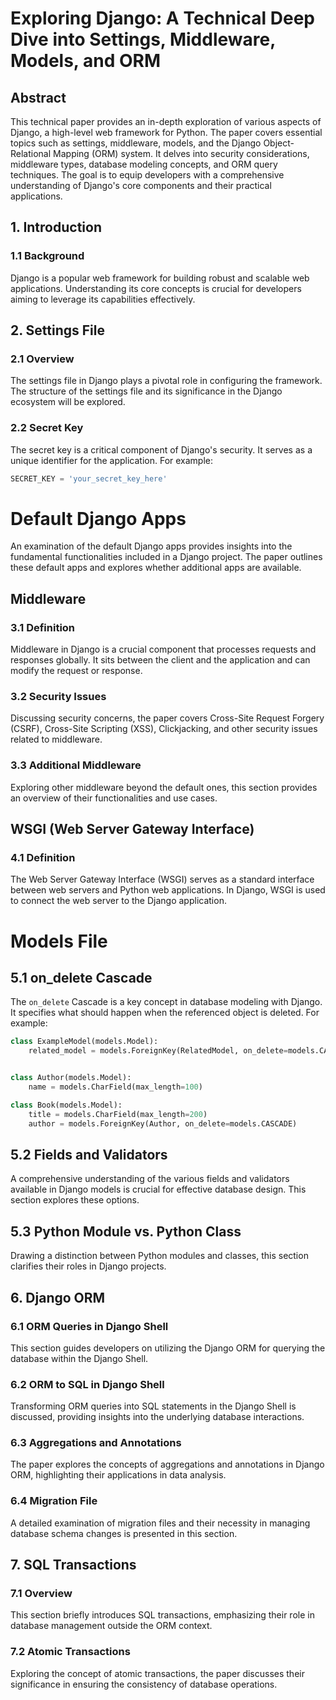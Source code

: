 # Exploring Django: A Technical Deep Dive into Settings, Middleware, Models, and ORM

## Abstract

This technical paper provides an in-depth exploration of various aspects of Django, a high-level web framework for Python. The paper covers essential topics such as settings, middleware, models, and the Django Object-Relational Mapping (ORM) system. It delves into security considerations, middleware types, database modeling concepts, and ORM query techniques. The goal is to equip developers with a comprehensive understanding of Django's core components and their practical applications.

## 1. Introduction

### 1.1 Background
Django is a popular web framework for building robust and scalable web applications. Understanding its core concepts is crucial for developers aiming to leverage its capabilities effectively.

## 2. Settings File

### 2.1 Overview
The settings file in Django plays a pivotal role in configuring the framework. The structure of the settings file and its significance in the Django ecosystem will be explored.

### 2.2 Secret Key
The secret key is a critical component of Django's security. It serves as a unique identifier for the application. For example:

```python
SECRET_KEY = 'your_secret_key_here'
```



# Default Django Apps

An examination of the default Django apps provides insights into the fundamental functionalities included in a Django project. The paper outlines these default apps and explores whether additional apps are available.

## Middleware

### 3.1 Definition

Middleware in Django is a crucial component that processes requests and responses globally. It sits between the client and the application and can modify the request or response.

### 3.2 Security Issues

Discussing security concerns, the paper covers Cross-Site Request Forgery (CSRF), Cross-Site Scripting (XSS), Clickjacking, and other security issues related to middleware.

### 3.3 Additional Middleware

Exploring other middleware beyond the default ones, this section provides an overview of their functionalities and use cases.

## WSGI (Web Server Gateway Interface)

### 4.1 Definition

The Web Server Gateway Interface (WSGI) serves as a standard interface between web servers and Python web applications. In Django, WSGI is used to connect the web server to the Django application.



# Models File

## 5.1 on_delete Cascade

The `on_delete` Cascade is a key concept in database modeling with Django. It specifies what should happen when the referenced object is deleted. For example:

```python
class ExampleModel(models.Model):
    related_model = models.ForeignKey(RelatedModel, on_delete=models.CASCADE)


class Author(models.Model):
    name = models.CharField(max_length=100)

class Book(models.Model):
    title = models.CharField(max_length=200)
    author = models.ForeignKey(Author, on_delete=models.CASCADE)

```


## 5.2 Fields and Validators

A comprehensive understanding of the various fields and validators available in Django models is crucial for effective database design. This section explores these options.

## 5.3 Python Module vs. Python Class

Drawing a distinction between Python modules and classes, this section clarifies their roles in Django projects.

## 6. Django ORM

### 6.1 ORM Queries in Django Shell

This section guides developers on utilizing the Django ORM for querying the database within the Django Shell.

### 6.2 ORM to SQL in Django Shell

Transforming ORM queries into SQL statements in the Django Shell is discussed, providing insights into the underlying database interactions.

### 6.3 Aggregations and Annotations

The paper explores the concepts of aggregations and annotations in Django ORM, highlighting their applications in data analysis.

### 6.4 Migration File

A detailed examination of migration files and their necessity in managing database schema changes is presented in this section.

## 7. SQL Transactions

### 7.1 Overview

This section briefly introduces SQL transactions, emphasizing their role in database management outside the ORM context.

### 7.2 Atomic Transactions

Exploring the concept of atomic transactions, the paper discusses their significance in ensuring the consistency of database operations.
